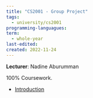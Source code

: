```yaml
---
title: "CS2001 - Group Project"
tags:
  - university/cs2001
programming-languagues:
term:
  - whole-year
last-edited:
created: 2022-11-24
---
```

**Lecturer**: Nadine Aburumman

100% Coursework.

- [Introduction](notes/university/cs2001/group-project-intro-gp20.md)